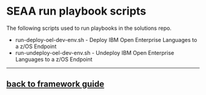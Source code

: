 # SEAA run playbook scripts
The following scripts used to run playbooks in the solutions repo.

- run-deploy-oel-dev-env.sh - Deploy IBM Open Enterprise Languages to a z/OS Endpoint
- run-undeploy-oel-dev-env.sh - Undeploy IBM Open Enterprise Languages to a z/OS Endpoint

---
## [back to framework guide](/zmodstack-solutions/docs/guide/README.md)
